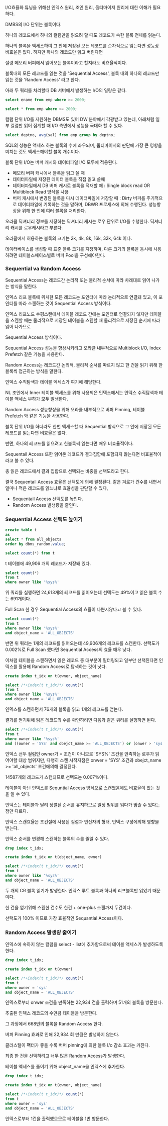 I/O효율화 튜닝을 위해선 인덱스 원리, 조인 원리, 옵티마이저 원리에 대한 이해가 필요하다.

DMBS의 I/O 단위는 블록이다.

하나의 레코드에서 하나의 컬럼만을 읽으려 할 때도 레코드가 속한 블록 전체를 읽는다.

하나의 블록을 액세스하여 그 안에 저장된 모든 레코드를 순차적으로 읽는다면 성능상 비효율은 없다. 하지만 하나의 레코드만 읽고 버린다면

설령 메모리 버퍼에서 읽어오는 블록이라고 할지라도 비효율적이다.

블록내의 모든 레코드를 읽는 것을 'Sequential Access', 블록 내의 하나의 레코드만 읽는 것을 'Random Access' 라고 한다.

아래 두 쿼리를 처리할때 DB 서버에서 발생하는 I/O의 일량은 같다.

```sql
select ename from emp where >= 2000;

select * from emp where >= 2000;
```

컬럼 단위 I/O를 지원하는 DBMS도 있어 DW 분야에서 각광받고 있는데, 아래처럼 일부 컬럼만 읽어 집계할 때 I/O 측면에서 성능을 극대화 할 수 있다.

```sql
select deptno, avg(sal) from emp group by deptno;
```

SQL의 성능은 액세스 하는 블록의 수에 좌우되며, 옵티마이저의 판단에 가장 큰 영향을 미치는 것도 액세스해야할 블록 개수이다.

블록 단위 I/O는 버퍼 캐시와 데이터파일 I/O 모두에 적용된다.

- 메모리 버퍼 캐시에서 블록을 읽고 쓸 때
- 데이터파일에 저장된 데이터 블록을 직접 읽고 쓸때
- 데이터파일에서 DB 버퍼 캐시로 블록을 적재할 때 : Single block read OR Multiblock Read 방식을 사용
- 버퍼 캐시에서 변경된 블록을 다시 데이터파일에 저장할 때 : Dirty 버퍼를 주기적으로 데이터파일에 기록하는 것을 말하며,
  DBWR 프로세스에 의해 수행된다. 성능향상을 위해 한 번에 여러 블록을 처리한다.

오라클 딕셔너리 정보를 저장하는 딕셔너리 캐시는 로우 단위로 I/O를 수행한다. 딕셔너리 캐시를 로우캐시라고 부른다.

오라클에서 허용하는 블록의 크기는 2k, 4k, 8k, 16k, 32k, 64k 이다.

데이터베이스를 생성할 때 표준 블록 크기를 지정하며, 다른 크기의 블록을 동시에 사용하려면 테이블스페이스별로 버퍼 Pool을 구성해야한다.

### Sequential va Random Access

Sequential Access는 레코드간 논리적 또는 물리적 순서에 따라 차례대로 읽어 나가는 방식을 말한다.

인덱스 리프 블록에 위치한 모든 레코드는 포인터에 따라 논리적으로 연결돼 있고, 이 포인터를 따라 스캔하는 것이 Sequential Access 방식이다.

인덱스 리프노드 수평스캔에서 테이블 레코드 간에는 포인터로 연결되지 않지만 테이블을 스캔할 때는 물리적으로 저장된 테이블을 스캔할 때 물리적으로 저장된 순서에 따라 읽어 나가므로

Sequential Access 방식이다.

Sequential Access 성능을 향상시키려고 오라클 내부적으로 Multiblock I/O, Index Prefetch 같은 기능을 사용한다.

Random Access는 레코드간 논리적, 물리적 순서를 따르지 않고 한 건을 읽기 위해 한 블록씩 접근하는 방식을 말한다.

인덱스 수직탐색과 테이블 엑세스가 여기에 해당한다.

NL 조인에서 Inner 테이블 액세스를 위해 사용되은 인덱스에서는 인덱스 수직탐색과 테이블 액세스 부하가 모두 발생한다.

Random Access 성능향상을 위해 오라클 내부적으로 버퍼 Pinning, 테이블 Prefetch 와 같은 기능을 사용한다.

블록 단위 I/O를 하더라도 한번 액세스할 때 Sequential 방식으로 그 안에 저장된 모든 레코드를 읽는다면 비효율은 없다.

반면, 하나의 레코드를 읽으려고 한블록씩 읽는다면 매우 비효율적이다.

Sequentail Access 또한 읽어온 레코드가 결과집합에 포함되지 않는다면 비효율적이라고 볼 수 있다.

총 읽은 레코드에서 결과 집합으로 선택되는 비중을 선택도라고 한다.

결국 Sequentail Access 효율은 선택도에 의해 결정된다. 같은 겨로가 건수를 내면서 얼마나 적은 레코드를 읽느냐로 효율성을 판단할 수 있다,

- Sequentail Access 선택도를 높인다.
- Random Access 발생량을 줄인다.

### Sequential Access 선택도 높이기

```sql
create table t
as
select * from all_objects
order by dbms_random.value;

select count(*) from t
```

t 테이블에 49,906 개의 레코드가 저장돼 있다.

```sql
select count(*)
from t
where owner like '%sys%'
```

위 쿼리를 실행하면 24,613개의 레코드를 읽어오는데 선택도는 49%이고 읽은 블록 수는 691개이다.

Full Scan 한 경우 Sequential Access의 효율이 나쁜지않다고 볼 수 있다.

```sql
select count(*)
from t
where owner like '%sys%'
and object_name = 'ALL_OBJECTS'
```

반면 위 쿼리는 1개의 레코드를 읽어오는데 49,906개의 레코드를 스캔한다. 선택도가 0.002%로 Full Scan 했다면 Sequential Access의 효율 매우 낮다.

이처럼 테이블을 스캔하면서 읽은 레코드 중 대부분이 필터링되고 일부만 선택된다면 인덱스를 활용해 Random Access로 탐색하는 것이 낫다.

```sql
create index t_idx on t(owner, object_name)

select /*+index(t t_idx)*/ count(*)
from t
where owner like '%sys%'
and object_name = 'ALL_OBJECTS'
```

인덱스를 스캔하면서 76개의 블록을 읽고 1개의 레코드를 얻는다.

결과를 얻기위해 읽은 레코드의 수를 확인하려면 다음과 같은 쿼리를 실행하면 된다.

```sql
select /*+index(t t_idx)*/ count(*)
from t
where owner like '%sys%'
and ((owner = 'SYS' and obejct_name >= 'ALL_OBJECTS') or (onwer > 'sys'))
```

인덱스 선두 컬럼인 owner가 = 조건이 아니므로 'SYS%' 조건을 만족하는 로우가 읽어야할 대상 범위지만, 다행히 스캔 시작지점은 onwer = 'SYS' 조건과 obejct_name >= 'all_objects' 조건에의해 결정된다.

14587개의 레코드가 스캔되므로 선택도는 0.007%이다.

테이블이 아닌 인덱스를 Sequntial Access 방식으로 스캔했음에도 비효율이 있는 것을 알 수 있다.

인덱스는 테이블과 달리 정렬된 순서를 유지하므로 일정 범위를 읽다가 멈출 수 있다는 점만 다르다.

인덱스 스캔효율은 조건절에 사용된 컬럼과 연산자의 형태, 인덱스 구성에의해 영향을 받는다.

인덱스 순서를 변경해 스캔하는 블록의 수를 줄일 수 있다.

```sql
drop index t_idx;

create index t_idx on t(object_name, owner)

select /*+index(t t_idx)*/ count(*)
from t
where owner like '%sys%'
and object_name = 'ALL_OBJECTS'
```

두 개의 CR 블록 읽기가 발생한다. 인덱스 루트 블록과 하나의 리프블록만 읽었기 때문이다.

한 건을 얻기위해 스캔한 건수도 한건 + one-plus 스캔까지 두건이다.

선택도가 100% 이므로 가장 효율적인 Sequantial Access이다.

### Random Access 발생량 줄이기

인덱스에 속하지 않는 컬럼을 select - list에 추가함으로써 테이블 액세스가 발생하도록 한다.

```sql
drop index t_idx;

create index t_idx on t(owner)

select /*+index(t t_idx)*/ count(*)
from t
where owner = 'sys'
and object_name = 'ALL_OBJECTS'
```

인덱스로부터 onwer 조건을 만족하는 22,934 건을 출력하며 51개의 블록을 방문한다.

추출된 인덱스 레코드의 수만큼 테이블을 방문한다.

그 과정에서 668번의 블록을 Random Access 한다.

버퍼 Pinning 효과로 인해 22,934 회 만큼은 발생하지 않는다.

클러스털이 팩터가 좋을 수록 버퍼 pinning에 의한 블록 I/o 감소 효과는 커진다.

최종 한 건을 선택하려고 너무 많은 Random Access가 발생한다.

테이블 액세스를 줄이기 위해 object_name을 인덱스에 추가한다.

```sql
drop index t_idx;

create index t_idx on t(owner, object_name)

select /*+index(t t_idx)*/ count(*)
from t
where owner = 'sys'
and object_name = 'ALL_OBJECTS'
```

인덱스로부터 1건을 출력했으므로 테이블을 1번 방문한다.
